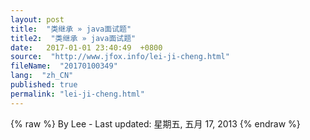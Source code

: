 ```yaml
---
layout: post
title:  "类继承 » java面试题"
title2:  "类继承 » java面试题"
date:   2017-01-01 23:40:49  +0800
source:  "http://www.jfox.info/lei-ji-cheng.html"
fileName:  "20170100349"
lang:  "zh_CN"
published: true
permalink: "lei-ji-cheng.html"
---
```

{% raw %}
By Lee - Last updated: 星期五, 五月 17, 2013
{% endraw %}